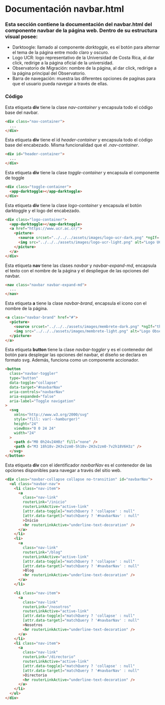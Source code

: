 # Documentación navbar.html

### Esta sección contiene la documentación del navbar.html del componente navbar de la página web. Dentro de su estructura visual posee: 
* Darktoogle: llamado al componente *darktoggle*, es el botón para alternar el tema de la página entre modo claro y oscuro.
* Logo UCR: logo representativo de la Universidad de Costa Rica, al dar click, redirige a la página oficial de la universidad.
* Observatorio de Migración: nombre de la página, al dar click, redirige a la página principal del Observatorio.
* Barra de navegación: muestra las diferentes opciones de pagínas para que el usuario pueda navegar a través de ellas.

### Código

Esta etiqueta **div** tiene la clase *nav-container* y encapsula todo el código base del navbar.
``` html 
<div class="nav-container">
  ...
</div>
``` 

Esta etiqueta **div** tiene el id *header-container* y encapsula todo el código base del encabezado. Misma funcionalidad que el *.nav-container*.
``` html 
<div id="header-container">
  ...
</div>
``` 

Esta etiqueta **div** tiene la clase *toggle-container* y encapsula el componente de toggle
``` html
<div class="toggle-container">
  <app-darktoggle></app-darktoggle>
</div>
```

Esta etiqueta **div** tiene la clase *logo-container* y encapsula el botón darktoggle y el logo del encabezado.
``` html
<div class="logo-container">
  <app-darktoggle></app-darktoggle>
  <a href="https://www.ucr.ac.cr/">
    <picture>
      <source srcset="../../../assets/images/logo-ucr-dark.png" *ngIf='theme === "dark"'>
      <img src="../../../assets/images/logo-ucr-light.png" alt="Logo UCR" />
    </picture>
  </a>
</div>
```  

Esta etiqueta **nav** tiene las clases *navbar* y *navbar-expand-md*, encapsula el texto con el nombre de la página y el despliegue de las opciones del navbar.
``` html 
<nav class="navbar navbar-expand-md">
  ... 
</nav>
```

Esta etiqueta **a** tiene la clase *navbar-brand*, encapsula el icono con el nombre de la página.
``` html
<a class="navbar-brand" href="#">
  <picture>
    <source srcset="../../../assets/images/membrete-dark.png" *ngIf="theme === 'dark'" />
    <img src="../../../assets/images/membrete-light.png" alt="Logo Observatorio" />
  </picture>
</a>
```

Esta etiqueta **button** tiene la clase *navbar-toggler* y es el contenedor del botón para desplegar las opciones del navbar, el diseño se declara en formato svg. Además, funciona como un componente accionador.
``` html
<button
  class="navbar-toggler"
  type="button"
  data-toggle="collapse"
  data-target="#navbarNav"
  aria-controls="navbarNav"
  aria-expanded="false"
  aria-label="Toggle navigation"
>
  <svg
    xmlns="http://www.w3.org/2000/svg"
    style="fill: var(--hamburger)"
    height="24"
    viewBox="0 0 24 24"
    width="24"
  >
    <path d="M0 0h24v24H0z" fill="none" />
    <path d="M3 18h18v-2H3v2zm0-5h18v-2H3v2zm0-7v2h18V6H3z" />
  </svg>
</button>
```

Esta etiqueta **div** con el identificador *navbarNav* es el contenedor de las opciones disponibles para navegar a través del sitio web. 
``` html
<div class="navbar-collapse collapse no-transition" id="navbarNav">
  <ul class="navbar-nav">
    <li class="nav-item">
      <a
        class="nav-link"
        routerLink="/inicio"
        routerLinkActive="active-link"
        [attr.data-toggle]="matchQuery ? 'collapse' : null"
        [attr.data-target]="matchQuery ? '#navbarNav' : null"
        >Inicio
        <hr routerLinkActive="underline-text-decoration" />
      </a>
    </li>
    <li>
      <a
        class="nav-link"
        routerLink="/blog"
        routerLinkActive="active-link"
        [attr.data-toggle]="matchQuery ? 'collapse' : null"
        [attr.data-target]="matchQuery ? '#navbarNav' : null"
        >Blog
        <hr routerLinkActive="underline-text-decoration" />
      </a>
    </li>

    <li class="nav-item">
      <a
        class="nav-link"
        routerLink="/nosotros"
        routerLinkActive="active-link"
        [attr.data-toggle]="matchQuery ? 'collapse' : null"
        [attr.data-target]="matchQuery ? '#navbarNav' : null"
        >Nosotros
        <hr routerLinkActive="underline-text-decoration" />
      </a>
    </li>
    <li class="nav-item">
      <a
        class="nav-link"
        routerLink="/directorio"
        routerLinkActive="active-link"
        [attr.data-toggle]="matchQuery ? 'collapse' : null"
        [attr.data-target]="matchQuery ? '#navbarNav' : null"
        >Directorio
        <hr routerLinkActive="underline-text-decoration" />
      </a>
    </li>
  </ul>
</div>
``` 
